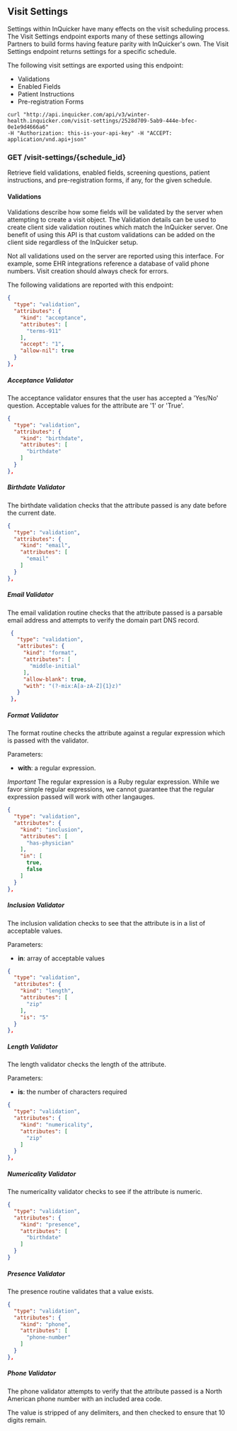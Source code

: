 ## Visit Settings

Settings within InQuicker have many effects on the visit scheduling process. The
Visit Settings endpoint exports many of these settings allowing Partners to
build forms having feature parity with InQuicker's own. The Visit Settings
endpoint returns settings for a specific schedule.

The following visit settings are exported using this endpoint:

  - Validations
  - Enabled Fields
  - Patient Instructions
  - Pre-registration Forms

```shell
curl "http://api.inquicker.com/api/v3/winter-health.inquicker.com/visit-settings/2528d709-5ab9-444e-bfec-0e1e9d4666a6"
-H "Authorization: this-is-your-api-key" -H "ACCEPT: application/vnd.api+json"
```

### GET /visit-settings/{schedule_id}

Retrieve field validations, enabled fields, screening questions, patient
instructions, and pre-registration forms, if any, for the given schedule.

#### Validations

Validations describe how some fields will be validated by the server when
attempting to create a visit object. The Validation details can be used to
create client side validation routines which match the InQuicker server. One
benefit of using this API is that custom validations can be added on the client
side regardless of the InQuicker setup.

<aside class="notice">
Not all validations used on the server are reported using this interface. For
example, some EHR integrations reference a database of valid phone numbers.
Visit creation should always check for errors.
</aside>

The following validations are reported with this endpoint:

```json
{
  "type": "validation",
  "attributes": {
    "kind": "acceptance",
    "attributes": [
      "terms-911"
    ],
    "accept": "1",
    "allow-nil": true
  }
},
```

##### Acceptance Validator

The acceptance validator ensures that the user has accepted a 'Yes/No' question.
Acceptable values for the attribute are '1' or 'True'.

<div style="clear:right"></div>

```json
{
  "type": "validation",
  "attributes": {
    "kind": "birthdate",
    "attributes": [
      "birthdate"
    ]
  }
},
```

##### Birthdate Validator

The birthdate validation checks that the attribute passed is any date before
the current date.

<div style="clear:right"></div>

```json
{
  "type": "validation",
  "attributes": {
    "kind": "email",
    "attributes": [
      "email"
    ]
  }
},
```

##### Email Validator

The email validation routine checks that the attribute passed is a parsable
 email address and attempts to verify the domain part DNS record.

 <div style="clear:right"></div>

```json
 {
   "type": "validation",
   "attributes": {
     "kind": "format",
     "attributes": [
       "middle-initial"
     ],
     "allow-blank": true,
     "with": "(?-mix:A[a-zA-Z]{1}z)"
   }
 },
 ```

##### Format Validator

The format routine checks the attribute against a regular expression which is
passed with the validator.

Parameters:

* **with**: a regular expression.

*Important* The regular expression is a Ruby regular expression. While we favor
simple regular expressions, we cannot guarantee that the regular expression
passed will work with other langauges.

<div style="clear:right"></div>

```json
{
  "type": "validation",
  "attributes": {
    "kind": "inclusion",
    "attributes": [
      "has-physician"
    ],
    "in": [
      true,
      false
    ]
  }
},
```

##### Inclusion Validator

The inclusion validation checks to see that the attribute is in a list of
acceptable values.

Parameters:

* **in**: array of acceptable values

<div style="clear:right"></div>

```json
{
  "type": "validation",
  "attributes": {
    "kind": "length",
    "attributes": [
      "zip"
    ],
    "is": "5"
  }
},
```

##### Length Validator

The length validator checks the length of the attribute.

Parameters:

* **is**: the number of characters required

<div style="clear:right"></div>

```json
{
  "type": "validation",
  "attributes": {
    "kind": "numericality",
    "attributes": [
      "zip"
    ]
  }
},
```

##### Numericality Validator

The numericality validator checks to see if the attribute is numeric.
<div style="clear:right"></div>

```json
{
  "type": "validation",
  "attributes": {
    "kind": "presence",
    "attributes": [
      "birthdate"
    ]
  }
}
```


##### Presence Validator

The presence routine validates that a value exists.

<div style="clear:right"></div>

```json
{
  "type": "validation",
  "attributes": {
    "kind": "phone",
    "attributes": [
      "phone-number"
    ]
  }
},
```

##### Phone Validator

The phone validator attempts to verify that the attribute passed is a North
American phone number with an included area code.

The value is stripped of any delimiters, and then checked to ensure that
10 digits remain.
